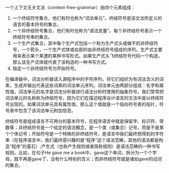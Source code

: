 一个上下文无关文法（context-free-grammar）由四个元素组成：

1. 一个终结符号集合，他们有时也称为“词法单元”。终结符号是该文法所定义的语言的基本符号的集合。
2. 一个非终结符号集合，他们有时也称为“语法变量”。每个非终结符号表示一个终结符号串的集合。
3. 一个生产式集合，其中每个生产式包括一个称为生产式头或做不的非终结符号，一个箭头，一个生产式体或右部的由非终结符号组成的序列。生产式主要用来表示某个某遭的某种书写形式。如果生产式头飞终结符号代码一个构造，那么该生产式体就代表了该构造的一种书写方式。
4. 指定一个非终结符号为开始符号。

在编译器中，词法分析器读入源程序中的字符序列，将它们组织为有词法含义的词素，生成并输出代表这些词素的词法单元序列。词法单元由两部分组成：名字和属性值。词法单元的名字是词法分析器进行语法分析时使用的抽象符号。我们常常把词法单元的名称称为终结符号，因为它们在描述程序设计语言的文法中是以终结符号出现的。如果词法单元具有属性值，那么这个值就是一个指向符号表的指针，符号表中包含了该词法单元附加信息。

终结符号是组成语言不可再分的基本符号，在程序语言中就是保留字、标识符、常数等；非终结符号是一个给定的语法概念，是一个类（或集合）记号，而是不是某个个体记号；开始符号是一个特殊的非终结符号，是语言中我们最终想得到的字符串（在程序语言中，我们最终感兴趣的是“程序”这个语法范畴，其他的语法都是构造“程序”的基石）;产生式（也称产生规则或者简称规则）是语法范畴的一种书写规则。比如，在句子He gave me a book中，gave这个单词，拆分为一个个字母，就不再是gave了，没有什么特别的含义；而非终结符号就是诸如gave的动词的集合。

